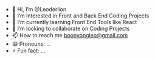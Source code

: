 - 👋 Hi, I’m @Leoderlion
- 👀 I’m interested in Front and Back End Coding Projects
- 🌱 I’m currently learning Front End Tools like React
- 💞️ I’m looking to collaborate on Coding Projects
- 📫 How to reach me boonyongleo@gmail.com
- 😄 Pronouns: ...
- ⚡ Fun fact: ...

<!---
Leoderlion/Leoderlion is a ✨ special ✨ repository because its `README.md` (this file) appears on your GitHub profile.
You can click the Preview link to take a look at your changes.
--->

